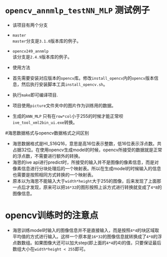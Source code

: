 # `opencv_annmlp_testNN_MLP` 测试例子

- 该项目有两个分支
- `master`  
`master`分支是`3.1.0`版本库的例子。
- `opencv249_annmlp`  
该分支是`2.4.9`版本库的例子。

- 使用方法
- 首先需要安装对应版本的`opencv`库。修改`install_opencv`内的`opencv`版本信息，然后执行安装脚本工具`install_opencv.sh`。  
- 执行`make`即可编译项目.   
- 项目使用`picture`文件夹中的图片作为训练用的数据。
- 生成的`ANN_MLP` 只有在`row*col`小于255的时候才能正常呗`ive_tool_xml2bin_ui.exe`转换。

#海思数据格式与opencv数据格式之间区别

- 海思数据格式是HI_S16Q16，意思是高16位表示整数，低16位表示浮点数。共占据32位。在使用opencv生成model的时候，opencv所接受的数据就是正常的浮点数，不需要进行额外的转换。
- 海思的ive api进行predict时，所接受的输入并不是图像的像素信息，而是对像素信息进行分块处理后的一个映射表。所以在生成model的时候输入的信息也需要是按照相同方式转换的一个映射表。
- 原本以为海思不能输入大于`width*height`大于255的图像，后来发现了上面那一点后才发现，原来可以把`16*32`的图形按照上诉方式进行转换就变成了`4*8`的图像信息。    


# opencv训练时的注意点
- 海思训练model时输入的图像信息并不是直接输入，而是按照`4*4`的块区域取平均值的方式进行输入。这样一个原本是`16*32`的图像信息就转换成了`4*8`的浮点数数组。如果图像大还可以加大step(即上面的`4*4`的4)的值，只要保证最后数组大小在`width*height < 255`即可。  
